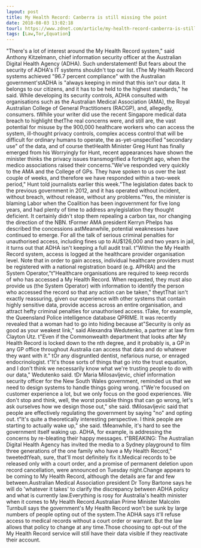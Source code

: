 ```yaml
---
layout: post
title: My Health Record: Canberra is still missing the point
date: 2018-08-03 13:02:18
tourl: https://www.zdnet.com/article/my-health-record-canberra-is-still-missing-the-point/
tags: [Law,Tor,Equation]
---
```

 "There's a lot of interest around the My Health Record system," said Anthony Kitzelmann, chief information security officer at the Australian Digital Health Agency (ADHA). Such understatement! But fears about the security of ADHA's IT systems shouldn't top our list. tThe My Health Record systems achieved "96.7 percent compliance" with the Australian government'stADHA is "always keeping in mind that this isn't our data. It belongs to our citizens, and it has to be held to the highest standards," he said. While developing its security controls, ADHA consulted with organisations such as the Australian Medical Association (AMA), the Royal Australian College of General Practitioners (RACGP), and, allegedly, consumers. tWhile your writer did use the recent Singapore medical data breach to highlight thetThe real concerns were, and still are, the vast potential for misuse by the 900,000 healthcare workers who can access the system, ill-thought privacy controls, complex access control that will be difficult for ordinary humans to operate, the as-yet-unspecified "secondary use" of the data, and of course thetHealth Minister Greg Hunt has finally emerged from his Worryingly for Hunt, recent appearances have shown the minister thinks the privacy issues transmogrified a fortnight ago, when the medico associations raised their concerns."We've responded very quickly to the AMA and the College of GPs. They have spoken to us over the last couple of weeks, and therefore we have responded within a two-week period," Hunt told journalists earlier this week."The legislation dates back to the previous government in 2012, and it has operated without incident, without breach, without release, without any problems."Yes, the minister is blaming Labor when the Coalition has been ingovernment for five long years, and had plenty of time to address anylegislation they thought deficient. It certainly didn't stop them repealing a carbon tax, nor changing the direction of the NBN. tFormer AMA president Kerryn Phelps has described the concessions astMeanwhile, potential weaknesses have continued to emerge. For all the talk of serious criminal penalties for unauthorised access, including fines up to AU$126,000 and two years in jail, it turns out that ADHA isn't keeping a full audit trail. t"Within the My Health Record system, access is logged at the healthcare provider organisation level. Note that in order to gain access, individual healthcare providers must be registered with a national registration board (e.g. APHRA) and the System Operator,"t"Healthcare organisations are required to keep records of who has accessed a My Health Record. When requested, they must also provide us (the System Operator) with information to identify the person who accessed the record so that any action can be taken," theytThat isn't exactly reassuring, given our experience with other systems that contain highly sensitive data, provide access across an entire organisation, and attract hefty criminal penalties for unauthorised access. tTake, for example, the Queensland Police intelligence database QPRIME. It was recently revealed that a woman had to go into hiding because at"Security is only as good as your weakest link," said Alexandra Wedutenko, a partner at law firm Clayton Utz. t"Even if the Commonwealth department that looks after My Health Record is locked down to the nth degree, and it probably is, a GP in any GP office throughout Australia can access that data and do whatever they want with it." tOr any disgruntled dentist, nefarious nurse, or enraged endocrinologist. t"It's those sorts of things that go into the trust equation, and I don't think we necessarily know what we're trusting people to do with our data," Wedutenko said. tDr Maria Milosavljevic, chief information security officer for the New South Wales government, reminded us that we need to design systems to handle things going wrong. t"We're focused on customer experience a lot, but we only focus on the good experiences. We don't stop and think, well, the worst possible things that can go wrong, let's ask ourselves how we design those out," she said. tMilosavljevic said that people are effectively regulating the government by saying "no" and opting out. t"It's quite a theoretically interesting perspective. I think people are starting to actually wake up," she said. tMeanwhile, it's hard to see the government itself waking up. ADHA, for example, is addressing the concerns by re-bleating their happy messages. t"BREAKING: The Australian Digital Health Agency has invited the media to a Sydney playground to film three generations of the one family who have a My Health Record," tweetedtYeah, sure, that'll most definitely fix it.Medical records to be released only with a court order, and a promise of permanent deletion upon record cancellation, were announced on Tuesday night.Change appears to be coming to My Health Record, although the details are far and few between.Australian Medical Association president Dr Tony Bartone says he will do 'whatever it takes' to clarify the discrepancy between ADHA policy and what is currently law.Everything is rosy for Australia's health minister when it comes to My Health Record.Australian Prime Minister Malcolm Turnbull says the government's My Health Record won't be sunk by large numbers of people opting out of the system.The ADHA says it'll refuse access to medical records without a court order or warrant. But the law allows that policy to change at any time.Those choosing to opt-out of the My Health Record service will still have their data visible if they reactivate their account.